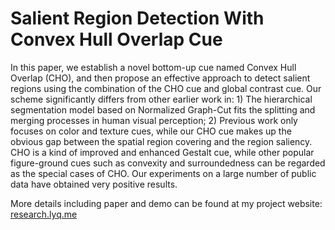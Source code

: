 # Salient Region Detection With Convex Hull Overlap Cue

In this paper, we establish a novel bottom-up cue named Convex Hull Overlap (CHO), and then propose an effective approach to detect salient regions using the combination of the CHO cue and global contrast cue. Our scheme significantly differs from other earlier work in: 1) The hierarchical segmentation model based on Normalized Graph-Cut fits the splitting and merging processes in human visual perception; 2) Previous work only focuses on color and texture cues, while our CHO cue makes up the obvious gap between the spatial region covering and the region saliency. CHO is a kind of improved and enhanced Gestalt cue, while other popular figure-ground cues such as convexity and surroundedness can be regarded as the special cases of CHO. Our experiments on a large number of public data have obtained very positive results.

More details including paper and demo can be found at my project website: [research.lyq.me](http://research.lyq.me)
